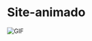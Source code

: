 # Site-animado

<img src="https://i.imgur.com/NgveUV9.gifv" alt="GIF" data-canonical-src="https://i.imgur.com/NgveUV9.gifv" style="max-width: 50%;">
